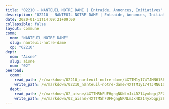 ```yaml
---
title: "02210 - NANTEUIL NOTRE DAME | Entraide, Annonces, Initiatives"
description: "02210 - NANTEUIL NOTRE DAME | Entraide, Annonces, Initiatives"
date: 2020-01-11T14:09:21+09:00
collapsible: false
layout: commune
comm:
  nom: "NANTEUIL NOTRE DAME"
  slug: nanteuil-notre-dame
  cp: "02210"
dept:
  nom: "Aisne"
  slug: aisne
  num: "02"
peerpad:
  comm:
    read_path: /r/markdown/02210_nanteuil-notre-dame/4XTTM1y174TJMN61SEkV9iDFFbJ8AHUWHqXzXfB5uwwFByPjr
    write_path: /w/markdown/02210_nanteuil-notre-dame/4XTTM1y174TJMN61SEkV9iDFFbJ8AHUWHqXzXfB5uwwFByPjr-K3TgUeQSsLPV3iNzd4Yyfm5XMtY5q3y8Ai1Qd93PatETEh1dWjX65JNZ679xaGY2iifekVH7pV8LULoBtQmorEcZW3f4AiHiupV6Ncdt4QQb88Mz2KBFNVCDWQCdVZUz3braU5Zv
  dept:
    read_path: /r/markdown/02_aisne/4XTTM5hFUFHgngNKNLmJx4D214yxbqpj2EXK5CBjZ5LZF3zAf
    write_path: /w/markdown/02_aisne/4XTTM5hFUFHgngNKNLmJx4D214yxbqpj2EXK5CBjZ5LZF3zAf-K3TgUfAP6D753WPagZBnpcFgyCUpnZXNhrQsKU6J8qon6wxmFCHD5kB3GMzCYyJmAGHN58p9qgKDhnEgSAuHEK3wjVXSJoUkHyn6Vb7T2aNZ2y6ez5BMkQCEQxoUkfyK9J3TXU3M
---
```


